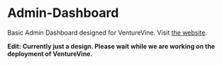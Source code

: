 # Admin-Dashboard 

Basic Admin Dashboard designed for VentureVine. Visit [the website](https://venturevine-admin-dashboard.netlify.app).

**Edit: Currently just a design. Please wait while we are working on the deployment of VentureVine.** 
